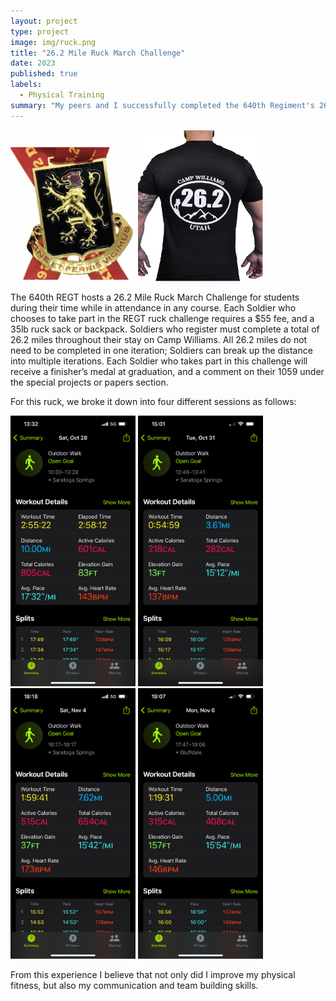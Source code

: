 ```yaml
---
layout: project
type: project
image: img/ruck.png
title: "26.2 Mile Ruck March Challenge"
date: 2023
published: true
labels:
  - Physical Training
summary: "My peers and I successfully completed the 640th Regiment's 26.2 mile ruck march challenge."
---
```


<div class="text-center p-4">
   <img width="200px" src="../img/ruck-medal.png" class="img-thumbnail" >
  <img width="200px" src="../img/ruck-tshirt.png" class="img-thumbnail" >
</div>

The 640th REGT hosts a 26.2 Mile Ruck March Challenge for students during their time while in attendance in any course. Each Soldier who chooses to take part in the REGT ruck challenge requires a $55 fee, and a 35lb ruck sack or backpack. Soldiers who register must complete a total of 26.2 miles throughout their stay on Camp Williams. All 26.2 miles do not need to be completed in one iteration; Soldiers can break up the distance into multiple iterations. Each Soldier who takes part in this challenge will receive a finisher’s medal at graduation, and a comment on their 1059 under the special projects or papers section.

For this ruck, we broke it down into four different sessions as follows:

  <img width="200px" src="../img/SSG Gonzales, LaToya C. - 26.2 Mile Ruck 1.png" class="img-thumbnail" >
  <img width="200px" src="../img/SSG Gonzales, LaToya C. - 26.2 Mile Ruck 2.png" class="img-thumbnail" >
  <img width="200px" src="../img/SSG Gonzales, LaToya C. - 26.2 Mile Ruck 3.png" class="img-thumbnail" >
  <img width="200px" src="../img/SSG Gonzales, LaToya C. - 26.2 Mile Ruck 4.png" class="img-thumbnail" >

From this experience I believe that not only did I improve my physical fitness, but also my communication and team building skills.

